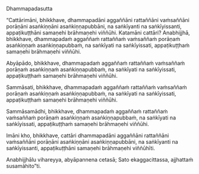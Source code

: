 Dhammapadasutta

“Cattārimāni, bhikkhave, dhammapadāni aggaññāni rattaññāni vaṁsaññāni porāṇāni asaṅkiṇṇāni asaṅkiṇṇapubbāni, na saṅkīyanti na saṅkīyissanti, appaṭikuṭṭhāni samaṇehi brāhmaṇehi viññūhi. Katamāni cattāri? Anabhijjhā, bhikkhave, dhammapadaṁ aggaññaṁ rattaññaṁ vaṁsaññaṁ porāṇaṁ asaṅkiṇṇaṁ asaṅkiṇṇapubbaṁ, na saṅkīyati na saṅkīyissati, appaṭikuṭṭhaṁ samaṇehi brāhmaṇehi viññūhi.

Abyāpādo, bhikkhave, dhammapadaṁ aggaññaṁ rattaññaṁ vaṁsaññaṁ porāṇaṁ asaṅkiṇṇaṁ asaṅkiṇṇapubbaṁ, na saṅkīyati na saṅkīyissati, appaṭikuṭṭhaṁ samaṇehi brāhmaṇehi viññūhi.

Sammāsati, bhikkhave, dhammapadaṁ aggaññaṁ rattaññaṁ vaṁsaññaṁ porāṇaṁ asaṅkiṇṇaṁ asaṅkiṇṇapubbaṁ, na saṅkīyati na saṅkīyissati, appaṭikuṭṭhaṁ samaṇehi brāhmaṇehi viññūhi.

Sammāsamādhi, bhikkhave, dhammapadaṁ aggaññaṁ rattaññaṁ vaṁsaññaṁ porāṇaṁ asaṅkiṇṇaṁ asaṅkiṇṇapubbaṁ, na saṅkīyati na saṅkīyissati, appaṭikuṭṭhaṁ samaṇehi brāhmaṇehi viññūhi.

Imāni kho, bhikkhave, cattāri dhammapadāni aggaññāni rattaññāni vaṁsaññāni porāṇāni asaṅkiṇṇāni asaṅkiṇṇapubbāni, na saṅkīyanti na saṅkīyissanti, appaṭikuṭṭhāni samaṇehi brāhmaṇehi viññūhīti.

Anabhijjhālu vihareyya,
abyāpannena cetasā;
Sato ekaggacittassa,
ajjhattaṁ susamāhito”ti.